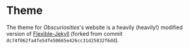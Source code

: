 # Theme

The theme for *Obscuriosities*'s website is a heavily (heavily!) modified version of [Flexible-Jekyll](https://github.com/artemsheludko/flexible-jekyll/tree/dc74f062fa4fe5dfe50665e426cc31d25832f6dd) (forked from commit `dc74f062fa4fe5dfe50665e426cc31d25832f6dd`).
